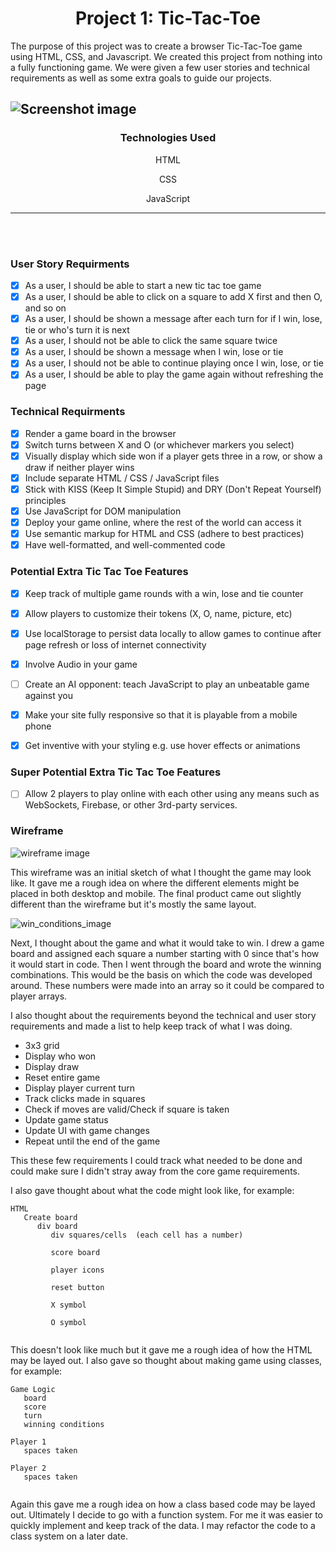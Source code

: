 <h1 align="center">Project 1: Tic-Tac-Toe</h1>

<p>The purpose of this project was to create a browser Tic-Tac-Toe game using HTML, CSS, and Javascript. We created this project from nothing into a fully functioning game. We were given a few user stories and technical requirements as well as some extra goals to guide our projects.
</p>

![Screenshot image](/README_IMG/Tic-Tac-Toe.png)
---
<h3 align="center">Technologies Used</h3>
<p align="center">HTML</p> 
<p align="center">CSS</p>
<p align="center">JavaScript</p>

---

<br></br>
<h3>User Story Requirments</h3>

   - [x] As a user, I should be able to start a new tic tac toe game
   - [x] As a user, I should be able to click on a square to add X first and then O, and so on
   - [x] As a user, I should be shown a message after each turn for if I win, lose, tie or who's turn it is next
   - [x] As a user, I should not be able to click the same square twice
   - [x] As a user, I should be shown a message when I win, lose or tie
   - [x] As a user, I should not be able to continue playing once I win, lose, or tie
   - [x] As a user, I should be able to play the game again without refreshing the page

<h3>Technical Requirments</h3>


   - [x] Render a game board in the browser
   - [x] Switch turns between X and O (or whichever markers you select)
   - [x] Visually display which side won if a player gets three in a row, or show a draw if neither player wins
   - [x] Include separate HTML / CSS / JavaScript files
   - [x] Stick with KISS (Keep It Simple Stupid) and DRY (Don't Repeat Yourself) principles
   - [x] Use JavaScript for DOM manipulation
   - [x] Deploy your game online, where the rest of the world can access it
   - [x] Use semantic markup for HTML and CSS (adhere to best practices)
   - [x] Have well-formatted, and well-commented code

<h3>Potential Extra Tic Tac Toe Features</h3>

   - [x] Keep track of multiple game rounds with a win, lose and tie counter
   - [x] Allow players to customize their tokens (X, O, name, picture, etc)
   - [x] Use localStorage to persist data locally to allow games to continue after page refresh or loss of internet connectivity
   - [x] Involve Audio in your game
   - [ ] Create an AI opponent: teach JavaScript to play an unbeatable game against you
   - [x] Make your site fully responsive so that it is playable from a mobile phone
   - [x] Get inventive with your styling e.g. use hover effects or animations


<h3>Super Potential Extra Tic Tac Toe Features</h3>

- [ ] Allow 2 players to play online with each other using any means such as WebSockets, Firebase, or other 3rd-party services.

<h3>Wireframe</h3>

![wireframe image](/README_IMG/wireframe.svg)

This wireframe was an initial sketch of what I thought the game may look like. It gave me a rough idea on where the different elements might be placed in both desktop and mobile. The final product came out slightly different than the wireframe but it's mostly the same layout.

![win_conditions_image](/README_IMG/winning.png)

Next, I thought about the game and what it would take to win. I drew a game board and assigned each square a number starting with 0 since that's how it would start in code. Then I went through the board and wrote the winning combinations. This would be the basis on which the code was developed around. These numbers were made into an array so it could be compared to player arrays. 

I also thought about the requirements beyond the technical and user story requirements and made a list to help keep track of what I was doing.

- 3x3 grid
- Display who won
- Display draw
- Reset entire game
- Display player current turn
- Track clicks made in squares
- Check if moves are valid/Check if square is taken
- Update game status
- Update UI with game changes
- Repeat until the end of the game

This these few requirements I could track what needed to be done and could make sure I didn't stray away from the core game requirements.

I also gave thought about what the code might look like, for example:
```
HTML
   Create board
      div board
         div squares/cells  (each cell has a number)
         
         score board
         
         player icons
         
         reset button
         
         X symbol
         
         O symbol
         
```

This doesn't look like much but it gave me a rough idea of how the HTML may be layed out. I also gave so thought about making game using classes, for example:

```
Game Logic
   board
   score
   turn
   winning conditions
   
Player 1
   spaces taken
   
Player 2
   spaces taken
   
```

Again this gave me a rough idea on how a class based code may be layed out. Ultimately I decide to go with a function system. For me it was easier to quickly implement and keep track of the data. I may refactor the code to a class system on a later date.

